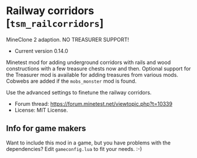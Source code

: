 # Railway corridors [`tsm_railcorridors`]
MineClone 2 adaption. NO TREASURER SUPPORT!

* Current version 0.14.0

Minetest mod for adding underground corridors with rails and wood constructions with a few treasure chests now and then.
Optional support for the Treasurer mod is available for adding treasures from various mods.
Cobwebs are added if the `mobs_monster` mod is found.

Use the advanced settings to finetune the railway corridors.

* Forum thread: https://forum.minetest.net/viewtopic.php?t=10339
* License: MIT License.

## Info for game makers
Want to include this mod in a game, but you have problems with the dependencies?
Edit `gameconfig.lua` to fit your needs. :-)
